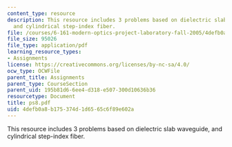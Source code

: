 ```yaml
---
content_type: resource
description: This resource includes 3 problems based on dielectric slab waveguide,
  and cylindrical step-index fiber.
file: /courses/6-161-modern-optics-project-laboratory-fall-2005/4defb0a8b175374d1d6565c6f89e602a_ps8.pdf
file_size: 95026
file_type: application/pdf
learning_resource_types:
- Assignments
license: https://creativecommons.org/licenses/by-nc-sa/4.0/
ocw_type: OCWFile
parent_title: Assignments
parent_type: CourseSection
parent_uid: 195b81d6-6ee4-d318-e507-300d10636b36
resourcetype: Document
title: ps8.pdf
uid: 4defb0a8-b175-374d-1d65-65c6f89e602a
---
```

This resource includes 3 problems based on dielectric slab waveguide, and cylindrical step-index fiber.